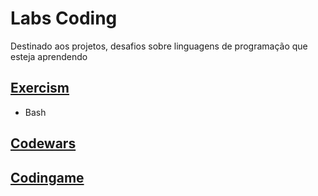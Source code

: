# Labs Coding
Destinado aos projetos, desafios sobre linguagens de programação que esteja aprendendo

## [Exercism](https://exercism.org/)
* Bash

## [Codewars](https://www.codewars.com/)
## [Codingame](https://www.codingame.com/start)

